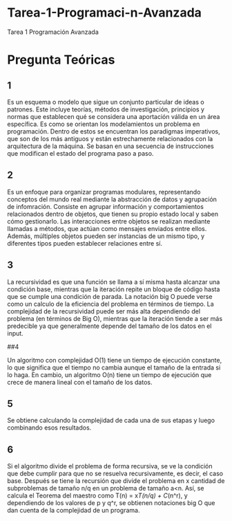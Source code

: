 # Tarea-1-Programaci-n-Avanzada
Tarea 1 Programación Avanzada

# Pregunta Teóricas

## 1

Es un esquema o modelo que sigue un conjunto particular de ideas o patrones. Este incluye teorías, métodos de investigación, principios y normas que establecen qué se considera una aportación válida en un área específica. Es como se orientan los modelamientos un problema en programación. Dentro de estos se encuentran los paradigmas imperativos, que son de los más antiguos y están estrechamente relacionados con la arquitectura de la máquina. Se basan en una secuencia de instrucciones que modifican el estado del programa paso a paso.

## 2

Es un enfoque para organizar programas modulares, representando conceptos del mundo real mediante la abstracción de datos y agrupación de infomración. Consiste en agrupar información y comportamientos relacionados dentro de objetos, que tienen su propio estado local y saben cómo gestionarlo. Las interacciones entre objetos se realizan mediante llamadas a métodos, que actúan como mensajes enviados entre ellos. Además, múltiples objetos pueden ser instancias de un mismo tipo, y diferentes tipos pueden establecer relaciones entre sí. 

## 3 

La recursividad es que una función se llama a sí misma hasta alcanzar una condición base, mientras que la iteración repite un bloque de código hasta que se cumple una condición de parada. La notación big O puede verse como un calculo de la eficiencia del problema en términos de tiempo. La complejidad de la recursividad puede ser más alta dependiendo del problema (en términos de Big O), mientras que la iteración tiende a ser más predecible ya que generalmente depende del tamaño de los datos en el input.

##4

Un algoritmo con complejidad O(1) tiene un tiempo de ejecución constante, lo que significa que el tiempo no cambia aunque el tamaño de la entrada si lo haga. En cambio, un algoritmo O(n) tiene un tiempo de ejecución que crece de manera lineal con el tamaño de los datos.

## 5 

Se obtiene calculando la complejidad de cada una de sus etapas y luego combinando esos resultados.

## 6

Si el algoritmo divide el problema de forma recursiva, se ve la condición que debe cumplir para que no se resuelva recursivamente, es decir, el caso base. Después se tiene la recursión que divide el problema en x cantidad de subproblemas de tamaño n/q en un problema de tamaño a<n. Así, se calcula el Teorema del maestro como T(n) = x*T(n/q) + C*(n^r), y dependiendo de los valores de p y q^r, se obtienen notaciones big O que dan cuenta de la complejidad de un programa.

